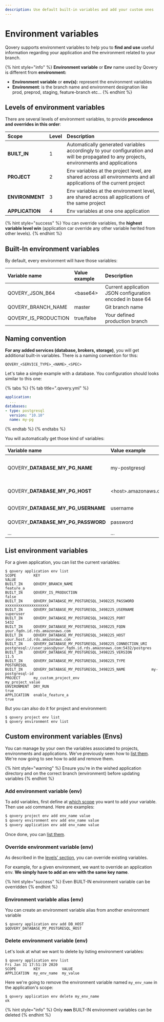 ```yaml
---
description: Use default built-in variables and add your custom ones
---
```


# Environment variables

Qovery supports environment variables to help you to **find and use** useful information regarding your application and the environment related to your branch.

{% hint style="info" %}
**Environment variable** or **Env** name used by Qovery is different from **environment:**

* **Environment variable** or **env\(s\):** represent the environment variables
* **Environment**: is the branch name and environment designation like prod, preprod, staging, feature-branch etc...
{% endhint %}

## Levels of environment variables

There are several levels of environment variables, to provide **precedence and overrides in this order**:

| Scope | Level | Description |
| :--- | :--- | :--- |
| **BUILT\_IN** | 1 | Automatically generated variables accordingly to your configuration and will be propagated to any projects, environments and applications |
| **PROJECT** | 2 | Env variables at the project level, are shared across all environments and all applications of the current project |
| **ENVIRONMENT** | 3 | Env variables at the environment level, are shared across all applications of the same project |
| **APPLICATION** | 4 | Env variables at one one application |

{% hint style="success" %}
You can override variables, the **highest variable level win** \(application car override any other variable herited from other levels\).
{% endhint %}

## Built-In environment variables

By default, every environment will have those variables:

| Variable name | Value example | Description |
| :--- | :--- | :--- |
| QOVERY\_JSON\_B64 | &lt;base64&gt; | Current application JSON configuration encoded in base 64 |
| QOVERY\_BRANCH\_NAME | master | Git branch name |
| QOVERY\_IS\_PRODUCTION | true/false | Your defined production branch |

## Naming convention

**For any added services \(database, brokers, storage\)**, you will get additional built-in variables. There is a naming convention for this:

```text
QOVERY_<SERVICE_TYPE>_<NAME>_<SPEC>
```

Let's take a simple example with a database. You configuration should looks similar to this one:

{% tabs %}
{% tab title=".qovery.yml" %}
```yaml
application:
  ...
databases:
- type: postgresql
  version: "10.10"
  name: my-pg
```
{% endtab %}
{% endtabs %}

You will automatically get those kind of variables:

| Variable name | Value example | Description |
| :--- | :--- | :--- |
| QOVERY\_**DATABASE**\_**MY\_PG**\_**NAME** | my-postgresql | Name of your PostgreSQL database |
| QOVERY\_**DATABASE**\_**MY\_PG**\_**HOST** | &lt;host&gt;.amazonaws.com | PostgreSQL host address |
| QOVERY\_**DATABASE**\_**MY\_PG**\_**USERNAME** | username | PostgreSQL username |
| QOVERY\_**DATABASE**\_**MY\_PG**\_**PASSWORD** | password | PostgreSQL password |
| ... | ... | ... |

## List environment variables

For a given application, you can list the current variables:

```text
$ qovery application env list
SCOPE        KEY                                                   VALUE
BUILT_IN     QOVERY_BRANCH_NAME                                    feature_a
BUILT_IN     QOVERY_IS_PRODUCTION                                  false
BUILT_IN     QOVERY_DATABASE_MY_POSTGRESQL_3498225_PASSWORD        xxxxxxxxxxxxxxxxxxxx
BUILT_IN     QOVERY_DATABASE_MY_POSTGRESQL_3498225_USERNAME        superuser
BUILT_IN     QOVERY_DATABASE_MY_POSTGRESQL_3498225_PORT            5432
BUILT_IN     QOVERY_DATABASE_MY_POSTGRESQL_3498225_FQDN            your.fqdn.id.rds.amazonaws.com
BUILT_IN     QOVERY_DATABASE_MY_POSTGRESQL_3498225_HOST            your.host.id.rds.amazonaws.com
BUILT_IN     QOVERY_DATABASE_MY_POSTGRESQL_3498225_CONNECTION_URI  postgresql://user:pass@your.fqdn.id.rds.amazonaws.com:5432/postgres
BUILT_IN     QOVERY_DATABASE_MY_POSTGRESQL_3498225_VERSION         11.5
BUILT_IN     QOVERY_DATABASE_MY_POSTGRESQL_3498225_TYPE            POSTGRESQL
BUILT_IN     QOVERY_DATABASE_MY_POSTGRESQL_3498225_NAME            my-postgresql-id
PROJECT      my_custom_project_env                                 my_project_value
ENVIRONMENT  DRY_RUN                                               true
APPLICATION  enable_feature_a                                      true
```

But you can also do it for project and environment:

```text
$ qovery project env list
$ qovery environment env list
```

## Custom environment variables \(Envs\)

You can manage by your own the variables associated to projects, environments and applications. We've previously seen how to [list them](environment-variables.md#list-environment-variables). We're now going to see how to add and remove them.

{% hint style="warning" %}
Ensure you're in the wished application directory and on the correct branch \(environment\) before updating variables
{% endhint %}

### Add environment variable \(env\)

To add variables, first define at [which scope](environment-variables.md#levels-of-environment-variable) you want to add your variable. Then use `add` command. Here are examples:

```bash
$ qovery project env add env_name value
$ qovery environment env add env_name value
$ qovery application env add env_name value
```

Once done, you can [list them](environment-variables.md#list-environment-variables).

### Override environment variable \(env\)

As described in the [levels' section](environment-variables.md#levels-of-environment-variable), you can override existing variables.

For example, for a given environment, we want to override an application env. **We simply have to add an env with the same key name**.

{% hint style="success" %}
Even BUILT-IN environment variable can be overridden
{% endhint %}

### Environment variable alias \(env\)

You can create an environment variable alias from another environment variable

```text
$ qovery application env add DB_HOST $QOVERY_DATABASE_MY_POSTGRESQL_HOST
```

### Delete environment variable \(env\)

Let's look at what we want to delete by listing environment variables:

```text
$ qovery application env list                                                                                                                                                               Fri Jan 31 17:51:19 2020
SCOPE        KEY          VALUE
APPLICATION  my_env_name  my_value
```

Here we're going to remove the environment variable named `my_env_name` in the application's scope:

```text
$ qovery application env delete my_env_name
ok
```

{% hint style="info" %}
Only **non** BUILT-IN environment variables can be deleted
{% endhint %}

